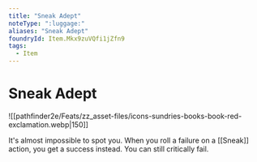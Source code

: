 ```yaml
---
title: "Sneak Adept"
noteType: ":luggage:"
aliases: "Sneak Adept"
foundryId: Item.Mkx9zuVQfi1jZfn9
tags:
  - Item
---
```


# Sneak Adept
![[pathfinder2e/Feats/zz_asset-files/icons-sundries-books-book-red-exclamation.webp|150]]

It's almost impossible to spot you. When you roll a failure on a [[Sneak]] action, you get a success instead. You can still critically fail.
